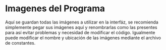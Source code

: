 # Imagenes del Programa
Aquí se guardan todas las imágenes a utilizar en la interfáz, se recomienda simplemente pegar sus imágenes aquí y renombrarlas como las presentes para así evitar problemas y necesidad de modificar el código. Igualmente puede modificar el nombre y ubicación de las imágenes mediante el archivo de constantes.